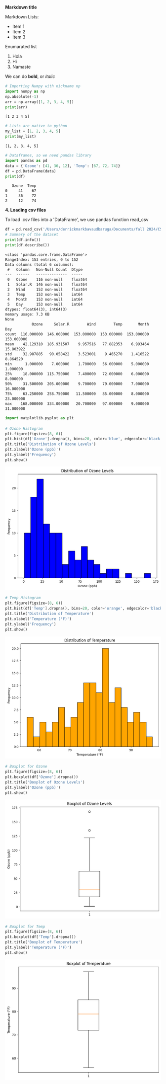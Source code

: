 **Markdown title**

Markdown Lists:

- Item 1
- Item 2
- Item 3

Enumarated list

1. Hola
2. Hi
3. Namaste

We can do **bold**, or *italic*


```python
# Importing Numpy with nickname np
import numpy as np
np.absolute(-1)
arr = np.array([1, 2, 3, 4, 5])
print(arr)
```

    [1 2 3 4 5]
    


```python
# Lists are native to python
my_list = [1, 2, 3, 4, 5]
print(my_list)
```

    [1, 2, 3, 4, 5]
    


```python
# Dataframes, so we need pandas library
import pandas as pd
data = {'Ozone': [41, 36, 12], 'Temp': [67, 72, 74]}
df = pd.DataFrame(data)
print(df)
```

       Ozone  Temp
    0     41    67
    1     36    72
    2     12    74
    

**4. Loading csv files**

To load .csv files into a 'DataFrame', we use pandas function read_csv


```python
df = pd.read_csv('/Users/derrickmarkbavaudbaruga/Documents/fall 2024/CSC 477/Week 2/airquality_datasets.csv')
# Summary of the dataset
print(df.info())
print(df.describe())
```

    <class 'pandas.core.frame.DataFrame'>
    RangeIndex: 153 entries, 0 to 152
    Data columns (total 6 columns):
     #   Column   Non-Null Count  Dtype  
    ---  ------   --------------  -----  
     0   Ozone    116 non-null    float64
     1   Solar.R  146 non-null    float64
     2   Wind     153 non-null    float64
     3   Temp     153 non-null    int64  
     4   Month    153 non-null    int64  
     5   Day      153 non-null    int64  
    dtypes: float64(3), int64(3)
    memory usage: 7.3 KB
    None
                Ozone     Solar.R        Wind        Temp       Month         Day
    count  116.000000  146.000000  153.000000  153.000000  153.000000  153.000000
    mean    42.129310  185.931507    9.957516   77.882353    6.993464   15.803922
    std     32.987885   90.058422    3.523001    9.465270    1.416522    8.864520
    min      1.000000    7.000000    1.700000   56.000000    5.000000    1.000000
    25%     18.000000  115.750000    7.400000   72.000000    6.000000    8.000000
    50%     31.500000  205.000000    9.700000   79.000000    7.000000   16.000000
    75%     63.250000  258.750000   11.500000   85.000000    8.000000   23.000000
    max    168.000000  334.000000   20.700000   97.000000    9.000000   31.000000
    


```python
import matplotlib.pyplot as plt

# Ozone Histogram
plt.figure(figsize=(8, 6))
plt.hist(df['Ozone'].dropna(), bins=20, color='blue', edgecolor='black')
plt.title('Distribution of Ozone Levels')
plt.xlabel('Ozone (ppb)')
plt.ylabel('Frequency')
plt.show()
```


    
![png](week4_baruga_python_files/week4_baruga_python_6_0.png)
    



```python
# Temp Histogram
plt.figure(figsize=(8, 6))
plt.hist(df['Temp'].dropna(), bins=20, color='orange', edgecolor='black')
plt.title('Distribution of Temperature')
plt.xlabel('Temperature (°F)')
plt.ylabel('Frequency')
plt.show()
```


    
![png](week4_baruga_python_files/week4_baruga_python_7_0.png)
    



```python
# Boxplot for Ozone
plt.figure(figsize=(8, 6))
plt.boxplot(df['Ozone'].dropna())
plt.title('Boxplot of Ozone Levels')
plt.ylabel('Ozone (ppb)')
plt.show()
```


    
![png](week4_baruga_python_files/week4_baruga_python_8_0.png)
    



```python
# Boxplot for Temp
plt.figure(figsize=(8, 6))
plt.boxplot(df['Temp'].dropna())
plt.title('Boxplot of Temperature')
plt.ylabel('Temperature (°F)')
plt.show()
```


    
![png](week4_baruga_python_files/week4_baruga_python_9_0.png)
    

